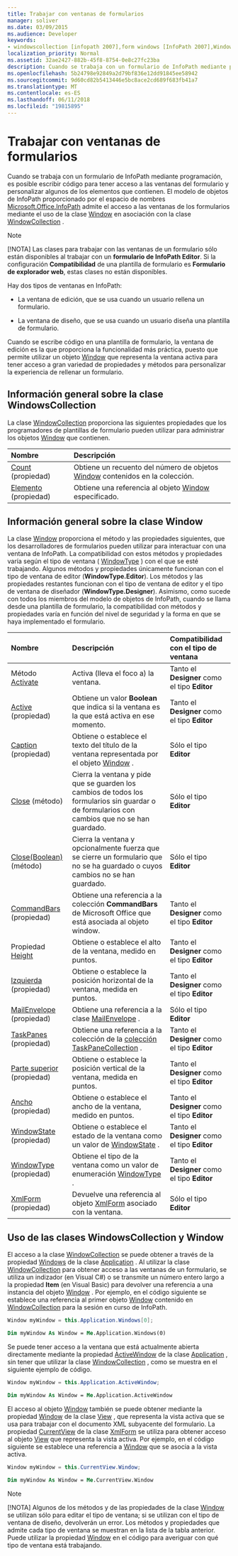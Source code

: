 ```yaml
---
title: Trabajar con ventanas de formularios
manager: soliver
ms.date: 03/09/2015
ms.audience: Developer
keywords:
- windowscollection [infopath 2007],form windows [InfoPath 2007],Window class [InfoPath 2007]
localization_priority: Normal
ms.assetid: 32ae2427-882b-45f8-8754-0e8c27fc23ba
description: Cuando se trabaja con un formulario de InfoPath mediante programación, es posible escribir código para tener acceso a las ventanas del formulario y personalizar algunos de los elementos que contienen. El modelo de objetos de InfoPath proporcionado por el espacio de nombres Microsoft.Office.InfoPath admite el acceso a las ventanas de los formularios mediante el uso de la clase Window en asociación con la clase WindowCollection .
ms.openlocfilehash: 5b24798e92849a2d79bf836e12dd91845ee58942
ms.sourcegitcommit: 9d60cd82b5413446e5bc8ace2cd689f683fb41a7
ms.translationtype: MT
ms.contentlocale: es-ES
ms.lasthandoff: 06/11/2018
ms.locfileid: "19815895"
---
```

# <a name="work-with-form-windows"></a>Trabajar con ventanas de formularios

Cuando se trabaja con un formulario de InfoPath mediante programación, es posible escribir código para tener acceso a las ventanas del formulario y personalizar algunos de los elementos que contienen. El modelo de objetos de InfoPath proporcionado por el espacio de nombres [Microsoft.Office.InfoPath](https://msdn.microsoft.com/library/Microsoft.Office.InfoPath.aspx) admite el acceso a las ventanas de los formularios mediante el uso de la clase [Window](https://msdn.microsoft.com/library/Microsoft.Office.InfoPath.Window.aspx) en asociación con la clase [WindowCollection](https://msdn.microsoft.com/library/Microsoft.Office.InfoPath.WindowCollection.aspx) . 
  
> [!NOTE]
> [!NOTA] Las clases para trabajar con las ventanas de un formulario sólo están disponibles al trabajar con un **formulario de InfoPath Editor**. Si la configuración **Compatibilidad** de una plantilla de formulario es **Formulario de explorador web**, estas clases no están disponibles. 
  
Hay dos tipos de ventanas en InfoPath: 
  
- La ventana de edición, que se usa cuando un usuario rellena un formulario.
    
- La ventana de diseño, que se usa cuando un usuario diseña una plantilla de formulario.
    
Cuando se escribe código en una plantilla de formulario, la ventana de edición es la que proporciona la funcionalidad más práctica, puesto que permite utilizar un objeto [Window](https://msdn.microsoft.com/library/Microsoft.Office.InfoPath.Window.aspx) que representa la ventana activa para tener acceso a gran variedad de propiedades y métodos para personalizar la experiencia de rellenar un formulario. 
  
## <a name="overview-of-the-windowscollection-class"></a>Información general sobre la clase WindowsCollection

La clase [WindowCollection](https://msdn.microsoft.com/library/Microsoft.Office.InfoPath.WindowCollection.aspx) proporciona las siguientes propiedades que los programadores de plantillas de formulario pueden utilizar para administrar los objetos [Window](https://msdn.microsoft.com/library/Microsoft.Office.InfoPath.Window.aspx) que contienen. 
  
|**Nombre**|**Descripción**|
|:-----|:-----|
|[Count](https://msdn.microsoft.com/library/Microsoft.Office.InfoPath.WindowCollection.Count.aspx) (propiedad)  <br/> |Obtiene un recuento del número de objetos [Window](https://msdn.microsoft.com/library/Microsoft.Office.InfoPath.Window.aspx) contenidos en la colección.  <br/> |
|[Elemento](https://msdn.microsoft.com/library/Microsoft.Office.InfoPath.WindowCollection.Item.aspx) (propiedad)  <br/> |Obtiene una referencia al objeto [Window](https://msdn.microsoft.com/library/Microsoft.Office.InfoPath.Window.aspx) especificado.  <br/> |
   
## <a name="overview-of-the-window-class"></a>Información general sobre la clase Window

La clase [Window](https://msdn.microsoft.com/library/Microsoft.Office.InfoPath.Window.aspx) proporciona el método y las propiedades siguientes, que los desarrolladores de formularios pueden utilizar para interactuar con una ventana de InfoPath. La compatibilidad con estos métodos y propiedades varía según el tipo de ventana ( [WindowType](https://msdn.microsoft.com/library/Microsoft.Office.InfoPath.WindowType.aspx) ) con el que se esté trabajando. Algunos métodos y propiedades únicamente funcionan con el tipo de ventana de editor (**WindowType.Editor**). Los métodos y las propiedades restantes funcionan con el tipo de ventana de editor y el tipo de ventana de diseñador (**WindowType.Designer**). Asimismo, como sucede con todos los miembros del modelo de objetos de InfoPath, cuando se llama desde una plantilla de formulario, la compatibilidad con métodos y propiedades varía en función del nivel de seguridad y la forma en que se haya implementado el formulario.
  
|**Nombre**|**Descripción**|**Compatibilidad con el tipo de ventana**|
|:-----|:-----|:-----|
|Método [Activate](https://msdn.microsoft.com/library/Microsoft.Office.InfoPath.Window.Activate.aspx)  <br/> |Activa (lleva el foco a) la ventana.  <br/> |Tanto el **Designer** como el tipo **Editor**  <br/> |
|[Active](https://msdn.microsoft.com/library/Microsoft.Office.InfoPath.Window.Active.aspx) (propiedad)  <br/> |Obtiene un valor **Boolean** que indica si la ventana es la que está activa en ese momento.  <br/> |Tanto el **Designer** como el tipo **Editor**  <br/> |
|[Caption](https://msdn.microsoft.com/library/Microsoft.Office.InfoPath.Window.Caption.aspx) (propiedad)  <br/> |Obtiene o establece el texto del título de la ventana representada por el objeto [Window](https://msdn.microsoft.com/library/Microsoft.Office.InfoPath.Window.aspx) .  <br/> |Sólo el tipo **Editor**  <br/> |
|[Close](https://msdn.microsoft.com/library/Microsoft.Office.InfoPath.Window.Close.aspx) (método)  <br/> |Cierra la ventana y pide que se guarden los cambios de todos los formularios sin guardar o de formularios con cambios que no se han guardado.  <br/> |Sólo el tipo **Editor**  <br/> |
|[Close(Boolean)](https://msdn.microsoft.com/library/Microsoft.Office.InfoPath.Window.Close.aspx) (método)  <br/> |Cierra la ventana y opcionalmente fuerza que se cierre un formulario que no se ha guardado o cuyos cambios no se han guardado.  <br/> |Sólo el tipo **Editor**  <br/> |
|[CommandBars](https://msdn.microsoft.com/library/Microsoft.Office.InfoPath.Window.CommandBars.aspx) (propiedad)  <br/> |Obtiene una referencia a la colección **CommandBars** de Microsoft Office que está asociada al objeto window.  <br/> |Tanto el **Designer** como el tipo **Editor**  <br/> |
|Propiedad [Height](https://msdn.microsoft.com/library/Microsoft.Office.InfoPath.Window.Height.aspx)  <br/> |Obtiene o establece el alto de la ventana, medido en puntos.  <br/> |Tanto el **Designer** como el tipo **Editor**  <br/> |
|[Izquierda](https://msdn.microsoft.com/library/Microsoft.Office.InfoPath.Window.Left.aspx) (propiedad)  <br/> |Obtiene o establece la posición horizontal de la ventana, medida en puntos.  <br/> |Tanto el **Designer** como el tipo **Editor**  <br/> |
|[MailEnvelope](https://msdn.microsoft.com/library/Microsoft.Office.InfoPath.Window.MailEnvelope.aspx) (propiedad)  <br/> |Obtiene una referencia a la clase [MailEnvelope](https://msdn.microsoft.com/library/Microsoft.Office.InfoPath.MailEnvelope.aspx) .  <br/> |Sólo el tipo **Editor**  <br/> |
|[TaskPanes](https://msdn.microsoft.com/library/Microsoft.Office.InfoPath.Window.TaskPanes.aspx) (propiedad)  <br/> |Obtiene una referencia a la colección de la [colección TaskPaneCollection](https://msdn.microsoft.com/library/Microsoft.Office.InfoPath.TaskPaneCollection.aspx) .  <br/> |Tanto el **Designer** como el tipo **Editor**  <br/> |
|[Parte superior](https://msdn.microsoft.com/library/Microsoft.Office.InfoPath.Window.Top.aspx) (propiedad)  <br/> |Obtiene o establece la posición vertical de la ventana, medida en puntos.  <br/> |Tanto el **Designer** como el tipo **Editor**  <br/> |
|[Ancho](https://msdn.microsoft.com/library/Microsoft.Office.InfoPath.Window.Width.aspx) (propiedad)  <br/> |Obtiene o establece el ancho de la ventana, medido en puntos.  <br/> |Tanto el **Designer** como el tipo **Editor**  <br/> |
|[WindowState](https://msdn.microsoft.com/library/Microsoft.Office.InfoPath.Window.WindowState.aspx) (propiedad)  <br/> |Obtiene o establece el estado de la ventana como un valor de [WindowState](https://msdn.microsoft.com/library/Microsoft.Office.InfoPath.WindowState.aspx) .  <br/> |Tanto el **Designer** como el tipo **Editor**  <br/> |
|[WindowType](https://msdn.microsoft.com/library/Microsoft.Office.InfoPath.Window.WindowType.aspx) (propiedad)  <br/> |Obtiene el tipo de la ventana como un valor de enumeración [WindowType](https://msdn.microsoft.com/library/Microsoft.Office.InfoPath.WindowType.aspx) .  <br/> |Tanto el **Designer** como el tipo **Editor**  <br/> |
|[XmlForm](https://msdn.microsoft.com/library/Microsoft.Office.InfoPath.Window.XmlForm.aspx) (propiedad)  <br/> |Devuelve una referencia al objeto [XmlForm](https://msdn.microsoft.com/library/Microsoft.Office.InfoPath.XmlForm.aspx) asociado con la ventana.  <br/> |Sólo el tipo **Editor**  <br/> |
   
## <a name="using-the-windowscollection-and-window-classes"></a>Uso de las clases WindowsCollection y Window

El acceso a la clase [WindowCollection](https://msdn.microsoft.com/library/Microsoft.Office.InfoPath.WindowCollection.aspx) se puede obtener a través de la propiedad [Windows](https://msdn.microsoft.com/library/Microsoft.Office.InfoPath.Application.Windows.aspx) de la clase [Application](https://msdn.microsoft.com/library/Microsoft.Office.InfoPath.Application.aspx) . Al utilizar la clase [WindowCollection](https://msdn.microsoft.com/library/Microsoft.Office.InfoPath.WindowCollection.aspx) para obtener acceso a las ventanas de un formulario, se utiliza un indizador (en Visual C#) o se transmite un número entero largo a la propiedad **Item** (en Visual Basic) para devolver una referencia a una instancia del objeto [Window](https://msdn.microsoft.com/library/Microsoft.Office.InfoPath.Window.aspx) . Por ejemplo, en el código siguiente se establece una referencia al primer objeto [Window](https://msdn.microsoft.com/library/Microsoft.Office.InfoPath.Window.aspx) contenido en [WindowCollection](https://msdn.microsoft.com/library/Microsoft.Office.InfoPath.WindowCollection.aspx) para la sesión en curso de InfoPath. 
  
```cs
Window myWindow = this.Application.Windows[0];
```

```vb
Dim myWindow As Window = Me.Application.Windows(0)
```

Se puede tener acceso a la ventana que está actualmente abierta directamente mediante la propiedad [ActiveWindow](https://msdn.microsoft.com/library/Microsoft.Office.InfoPath.Application.ActiveWindow.aspx) de la clase [Application](https://msdn.microsoft.com/library/Microsoft.Office.InfoPath.Application.aspx) , sin tener que utilizar la clase [WindowCollection](https://msdn.microsoft.com/library/Microsoft.Office.InfoPath.WindowCollection.aspx) , como se muestra en el siguiente ejemplo de código. 
  
```cs
Window myWindow = this.Application.ActiveWindow;
```

```vb
Dim myWindow As Window = Me.Application.ActiveWindow
```

El acceso al objeto [Window](https://msdn.microsoft.com/library/Microsoft.Office.InfoPath.Window.aspx) también se puede obtener mediante la propiedad [Window](https://msdn.microsoft.com/library/Microsoft.Office.InfoPath.View.Window.aspx) de la clase [View](https://msdn.microsoft.com/library/Microsoft.Office.InfoPath.View.aspx) , que representa la vista activa que se usa para trabajar con el documento XML subyacente del formulario. La propiedad [CurrentView](https://msdn.microsoft.com/library/Microsoft.Office.InfoPath.XmlForm.CurrentView.aspx) de la clase [XmlForm](https://msdn.microsoft.com/library/Microsoft.Office.InfoPath.XmlForm.aspx) se utiliza para obtener acceso al objeto [View](https://msdn.microsoft.com/library/Microsoft.Office.InfoPath.View.aspx) que representa la vista activa. Por ejemplo, en el código siguiente se establece una referencia a [Window](https://msdn.microsoft.com/library/Microsoft.Office.InfoPath.Window.aspx) que se asocia a la vista activa. 
  
```cs
Window myWindow = this.CurrentView.Window;
```

```vb
Dim myWindow As Window = Me.CurrentView.Window
```

> [!NOTE]
> [!NOTA] Algunos de los métodos y de las propiedades de la clase [Window](https://msdn.microsoft.com/library/Microsoft.Office.InfoPath.Window.aspx) se utilizan sólo para editar el tipo de ventana; si se utilizan con el tipo de ventana de diseño, devolverán un error. Los métodos y propiedades que admite cada tipo de ventana se muestran en la lista de la tabla anterior. Puede utilizar la propiedad [Window](https://msdn.microsoft.com/library/Microsoft.Office.InfoPath.Window.aspx) en el código para averiguar con qué tipo de ventana está trabajando. 
  

